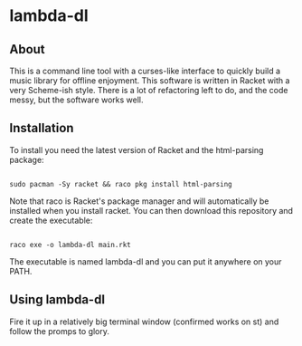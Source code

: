 # lambda-dl
## About

This is a command line tool with a curses-like interface to quickly build a music library for offline enjoyment. This software is written in Racket with a very Scheme-ish style. There is a lot of refactoring left to do, and the code messy, but the software works well.

## Installation

To install you need the latest version of Racket and the html-parsing package:

```

sudo pacman -Sy racket && raco pkg install html-parsing

```

Note that raco is Racket's package manager and will automatically be installed when you install racket. You can then download this repository and create the executable:

```

raco exe -o lambda-dl main.rkt

```

The executable is named lambda-dl and you can put it anywhere on your PATH.

## Using lambda-dl

Fire it up in a relatively big terminal window (confirmed works on st) and follow the promps to glory.

